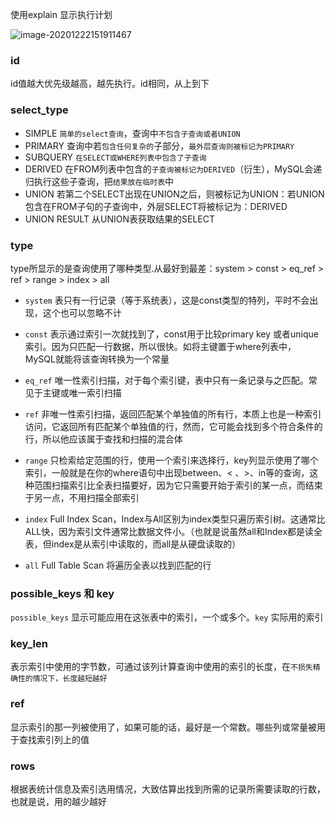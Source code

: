 使用explain 显示执行计划

![image-20201222151911467](..\..\docs\image\mysql\explain.png)

### id

id值越大优先级越高，越先执行。id相同，从上到下

### select_type

- SIMPLE `简单的select查询`，查询中`不包含子查询或者UNION`
- PRIMARY 查询中若`包含任何复杂的`子部分，`最外层查询则被标记为PRIMARY`
- SUBQUERY `在SELECT或WHERE列表中包含了子查询`
- DERIVED 在FROM列表中包含的`子查询被标记为DERIVED`（衍生），MySQL会递归执行这些子查询，把`结果放在临时表`中
- UNION 若第二个SELECT出现在UNION之后，则被标记为UNION：若UNION包含在FROM子句的子查询中，外层SELECT将被标记为：DERIVED
- UNION RESULT 从UNION表获取结果的SELECT

### type

type所显示的是查询使用了哪种类型.从最好到最差：system > const > eq_ref > ref > range > index > all

- `system` 表只有一行记录（等于系统表），这是const类型的特列，平时不会出现，这个也可以忽略不计
- `const` 表示通过索引一次就找到了，const用于比较primary key 或者unique索引。因为只匹配一行数据，所以很快。如将主键置于where列表中，MySQL就能将该查询转换为一个常量

- `eq_ref` 唯一性索引扫描，对于每个索引键，表中只有一条记录与之匹配。常见于主键或唯一索引扫描
- `ref` 非唯一性索引扫描，返回匹配某个单独值的所有行，本质上也是一种索引访问，它返回所有匹配某个单独值的行，然而，它可能会找到多个符合条件的行，所以他应该属于查找和扫描的混合体
- `range` 只检索给定范围的行，使用一个索引来选择行，key列显示使用了哪个索引，一般就是在你的where语句中出现between、< 、>、in等的查询，这种范围扫描索引比全表扫描要好，因为它只需要开始于索引的某一点，而结束于另一点，不用扫描全部索引
- `index` Full Index Scan，Index与All区别为index类型只遍历索引树。这通常比ALL快，因为索引文件通常比数据文件小。（也就是说虽然all和Index都是读全表，但index是从索引中读取的，而all是从硬盘读取的）
- `all` Full Table Scan 将遍历全表以找到匹配的行

### possible_keys 和 key

`possible_keys` 显示可能应用在这张表中的索引，一个或多个。`key` 实际用的索引

### key_len

表示索引中使用的字节数，可通过该列计算查询中使用的索引的长度，在`不损失精确性的情况下，长度越短越好`

### ref	

显示索引的那一列被使用了，如果可能的话，最好是一个常数。哪些列或常量被用于查找索引列上的值

### rows

根据表统计信息及索引选用情况，大致估算出找到所需的记录所需要读取的行数，也就是说，用的越少越好





